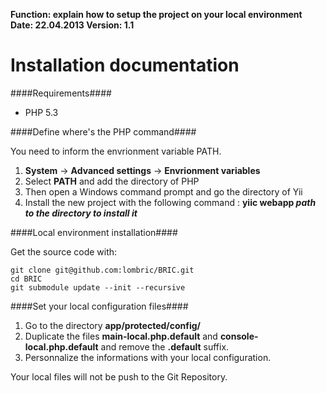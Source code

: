 **Function: explain how to setup the project on your local environment Date: 22.04.2013 Version: 1.1**

Installation documentation
==========================

####Requirements####

* PHP 5.3


####Define where's the PHP command####

You need to inform the envrionment variable PATH.

1. **System** -> **Advanced settings** -> **Envrionment variables**
2. Select **PATH** and add the directory of PHP
2. Then open a Windows command prompt and go the directory of Yii
3. Install the new project with the following command : **yiic webapp *path to the directory to install it***


####Local environment installation####

Get the source code with:

    git clone git@github.com:lombric/BRIC.git
    cd BRIC
    git submodule update --init --recursive
 

####Set your local configuration files####

1. Go to the directory **app/protected/config/**
2. Duplicate the files **main-local.php.default** and **console-local.php.default** and remove the **.default** suffix.
3. Personnalize the informations with your local configuration.

Your local files will not be push to the Git Repository.










